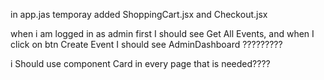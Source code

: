 
in app.jas temporay added ShoppingCart.jsx and Checkout.jsx



when i am logged in as admin first I should see Get All Events, and when I click on btn Create Event I should see AdminDashboard ?????????




i Should use component Card in every page that is needed????